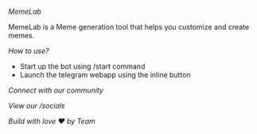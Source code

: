*MemeLab*

MemeLab is a Meme generation tool that helps you customize and create memes.

*How to use?*

- Start up the bot using /start command
- Launch the telegram webapp using the inline button


*Connect with our  community*

_View our /socials_

_Build with love ❤️ by *Team*_

